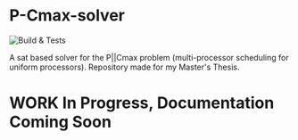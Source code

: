 # P-Cmax-solver

![Build & Tests](https://github.com/matthewakram/P-Cmax-solver.git/actions/workflows/test.yml/badge.svg)

A sat based solver for the P||Cmax problem (multi-processor scheduling for uniform processors).
Repository made for my Master's Thesis.

# WORK In Progress, Documentation Coming Soon